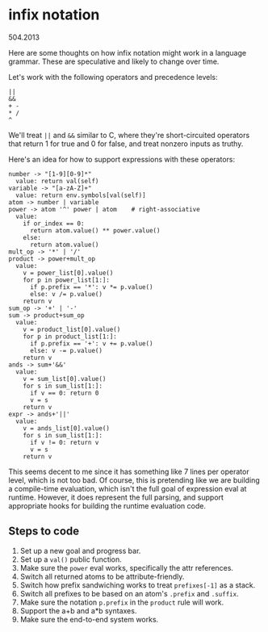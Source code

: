 # infix notation

504.2013

Here are some thoughts on how infix notation might work in a language grammar.
These are speculative and likely to change over time.

Let's work with the following operators and precedence levels:

    ||
    &&
    + -
    * /
    ^

We'll treat `||` and `&&` similar to C, where they're short-circuited
operators that return 1 for true and 0 for false, and treat nonzero inputs
as truthy.

Here's an idea for how to support expressions with these operators:

```
number -> "[1-9][0-9]*"
  value: return val(self)
variable -> "[a-zA-Z]+"
  value: return env.symbols[val(self)]
atom -> number | variable
power -> atom '^' power | atom    # right-associative
  value:
    if or_index == 0:
      return atom.value() ** power.value()
    else:
      return atom.value()
mult_op -> '*' | '/'
product -> power+mult_op
  value:
    v = power_list[0].value()
    for p in power_list[1:]:
      if p.prefix == '*': v *= p.value()
      else: v /= p.value()
    return v
sum_op -> '+' | '-'
sum -> product+sum_op
  value:
    v = product_list[0].value()
    for p in product_list[1:]:
      if p.prefix == '+': v += p.value()
      else: v -= p.value()
    return v
ands -> sum+'&&'
  value:
    v = sum_list[0].value()
    for s in sum_list[1:]:
      if v == 0: return 0
      v = s
    return v
expr -> ands+'||'
  value:
    v = ands_list[0].value()
    for s in sum_list[1:]:
      if v != 0: return v
      v = s
    return v
```

This seems decent to me since it has something like 7 lines per operator level,
which is not too bad. Of course, this is pretending like we are building a
compile-time evaluation, which isn't the full goal of expression eval at
runtime. However, it does represent the full parsing, and support appropriate
hooks for building the runtime evaluation code.

## Steps to code

1. Set up a new goal and progress bar.
2. Set up a `val()` public function.
3. Make sure the `power` eval works, specifically the attr references.
4. Switch all returned atoms to be attribute-friendly.
5. Switch how prefix sandwiching works to treat `prefixes[-1]` as a stack.
6. Switch all prefixes to be based on an atom's `.prefix` and `.suffix`.
7. Make sure the notation `p.prefix` in the `product` rule will work.
8. Support the a+b and a*b syntaxes.
9. Make sure the end-to-end system works.

